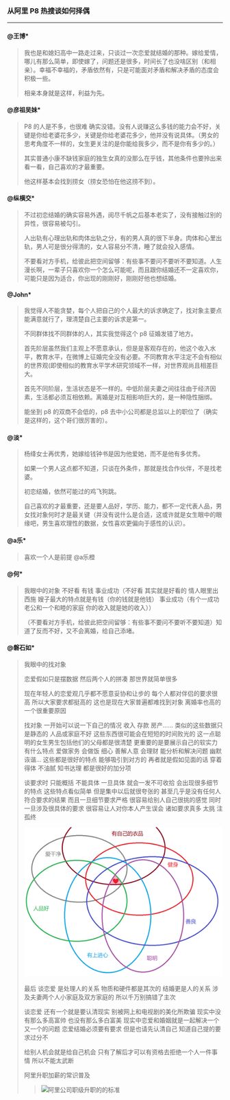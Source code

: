 ### 从阿里 P8 热搜谈如何择偶
---

#### @王博*
> 我也是和媳妇高中一路走过来，只谈过一次恋爱就结婚的那种。嫁给爱情，哪儿有那么简单，即使嫁了，问题还是很多，时间长了也没啥区别（和相亲）。幸福不幸福的，矛盾依然有，只是可能面对矛盾和解决矛盾的态度会积极一些。
>
> 相亲本身就是这样，利益为先。

#### @彦祖吴妹*
> P8 的人是不多，也很难  确实没错。没有人说赚这么多钱的能力会不好，关键是你给老婆花多少，关键是你给老婆花多少，他并没有说具体。（男女的思考角度不一样的，女生更关注的是你能给我多少，而不是你有多少的。）
>
> 其实普通小康不缺钱家庭的独生女真的没那么在乎钱，其他条件也要拎出来看一看，自己喜欢的才最重要。
>
> 他这样基本会找到捞女（捞女恐怕在他这捞不到）。

#### @纵横交*
> 不过初恋结婚的确实容易外遇，阅尽千帆之后基本老实了，没有接触过别的异性，很容易被勾引。
>
> 人出轨有心理出轨和肉体出轨之分，有的男人真的很下半身。肉体和心里出轨，男人可是很分得清的，女人容易分不清，睡了就会投入感情。
>
> 不要看对方手机，给彼此把空间留够：有些事不要问不要听不要知道。人生漫长啊，一辈子只喜欢你一个怎么可能呢，而且跟你结婚还不一定喜欢你，可能只是因为适合，你出现的刚刚好，刚刚好他也想结婚。


#### @John*
> 我觉得人不能贪婪，每个人把自己的个人最大的诉求确定了，找对象主要点能满意就行了，理清楚自己主要的诉求是第一。
>
> 不同群体找不同群体的人，其实我觉得这个 p8 征婚发错了地方。
>
> 首先阶层虽然我们主观上不愿意承认，但是是客观存在的，他这个收入水平，教育水平，在微博上征婚完全没有必要。不同教育水平注定不会有相似的世界观(即使相似的教育水平学术研究领域不一样，对世界观尚且相差巨大。
>
> 首先不同阶层，生活状态是不一样的。中低阶层夫妻之间往往由于经济因素，生活都必须互相依赖。离婚是对互相影响巨大的，是一种隐性捆绑。
>
> 能坐到 p8 的双商不会低的，p8 去中小公司都是总监以上的职位了（确实是这样的，这个哥们很厉害的）。


#### @淡*
> 杨绛女士再优秀，她嫁给钱钟书是因为他爱她，而不是他有多优秀。
>
> 如果一个男人这点都不知道，只谈在外条件，那就是找合作伙伴，不是找老婆。
>
> 初恋结婚，依然可能过的鸡飞狗跳。
>
> 自己喜欢的才最重要，还是要人品好，学历、能力，都不一定代表人品，男女找对象何时才是最关键（并没有说什么是合适，这或许就是女生眼中的眼缘吧，男生喜欢理性的数据，女性喜欢更偏向于感性的认识）。


#### @a乐*
> 喜欢一个人是前提 @a乐橙

#### @何*
> 我眼中的对象 不好看 有钱 事业成功（不好看 其实就是好看的 情人眼里出西施 嫂子最大的特点就是有钱（你的钱就是他钱） 事业成功（有个一成功老公和一个和睦的家庭 你的收入就是她的收入））
>
> （不要看对方手机，给彼此把空间留够：有些事不要问不要听不要知道）知道了反而不好，又不会离婚，给自己添堵。
>


#### @磐石如*
> 我眼中的找对象
>
> 恋爱假如只是摆数据 然后两个人的拼凑 那世界就简单很多
>
> 现在年轻人的恋爱观几乎都不愿意妥协和让步的 每个人都对伴侣的要求很高 所以大家要求都挺高的 这也是现在大家普遍都难找到对象  离婚率也高的一个很重要原因
>
> 找对象 一开始可以说一下自己的情况 收入 存款 房产…… 类似的这些数据只是静态的 人品或家庭不好 这些东西很可能会在短短的时间败光的 这一点聪明的女生男生包括他们的父母都是很清楚 更重要的是要展示自己的软实力 有什么特点 爱做家务 会做饭 细心 善解人意 会理财 能分析和解决问题 幽默诙谐… 这些都是很好的特点 能够吸引到对方的 再者就是假如见面的话 穿着得体 不油腻 知书达理 都是很好的加分项
>
> 谈要求时 只能概括 不能具体 一旦具体 就会一发不可收拾 会出现很多细节的特点 这些特点看似简单 但是集中以后就很夸张的 甚至几乎是没有任何人符合要求的结果 而且一旦细节要求严格 很容易给别人自己很挑的感觉 同时一旦涉及很具体的要求 很容易让人对你本人产生误会 诸如要求真多 太挑 注孤终
>
> ![看似要求不高的条件组合](/配图/015/015-001.jpg)
>
> 最后 谈恋爱 是处理人的关系 物质和硬件都是其次的 结婚更是人的关系 涉及夫妻两个人小家庭及双方家庭的 所以千万别搞错了主次
>
> 谈恋爱 还有一个就是要认清现实 别被网上和电视剧的美化所欺骗 现实中没有那么多高富帅 也没有那么多白富美 现实中恋爱和婚姻就是一起解决一个又一个的问题    恋爱结婚必须要有要求 但是也请先认清自己 知道自己提的要求过分不
>
> 给别人机会就是给自己机会 只有了解后才可以有资格去拒绝一个人一件事情 所以不能太武断
>
> 阿里升职加薪的常识普及
>>
>> ![阿里公司职级升职的的标准](/配图/015/015-002.jpg)
